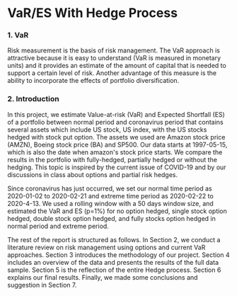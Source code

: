 # VaR/ES With Hedge Process


### 1. VaR
Risk measurement is the basis of risk management. The VaR approach is attractive because it is easy to understand (VaR is measured in monetary units) and it provides an estimate of the amount of capital that is needed to support a certain level of risk. Another advantage of this measure is the ability to incorporate the effects of portfolio diversification. 

### 2. Introduction
In this project, we estimate Value-at-risk (VaR) and Expected Shortfall (ES) of a portfolio between normal period and coronavirus period that contains several assets which include US stock, US index, with the US stocks hedged with stock put option. The assets we used are Amazon stock price (AMZN), Boeing stock price (BA) and SP500. Our data starts at 1997-05-15, which is also the date when amazon's stock price starts. We compare the results in the portfolio with fully-hedged, partially hedged or without the hedging. This topic is inspired by the current issue of COVID-19 and by our discussions in class about options and partial risk hedges. 
 
Since coronavirus has just occurred, we set our normal time period as 2020-01-02 to 2020-02-21 and extreme time period as 2020-02-22 to 2020-4-13. We used a rolling window with a 50 days window size, and estimated the VaR and ES (p=1%) for no option hedged, single stock option hedged, double stock option hedged, and fully stocks option hedged in normal period and extreme period. 

The rest of the report is structured as follows. In Section 2, we conduct a literature review on risk management using options and current VaR approaches. Section 3 introduces the methodology of our project. Section 4 includes an overview of the data and presents the results of the full data sample. Section 5 is the reflection of the entire Hedge process. Section 6 explains our final results. Finally, we made some conclusions and suggestion in Section 7. 
